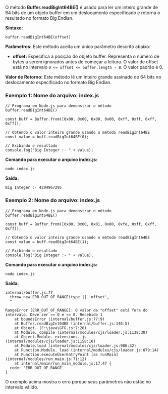 O método **Buffer.readBigInt64BE()** é usado para ler um inteiro grande de 64 bits de um objeto buffer em um deslocamento especificado e retorna o resultado no formato Big Endian.

**Sintaxe:**

```
buffer.readBigInt64BE(offset)
```

**Parâmetros:** Este método aceita um único parâmetro descrito abaixo:

- **offset:** Especifica a posição do objeto buffer. Representa o número de bytes a serem ignorados antes de começar a leitura. O valor de offset está no intervalo `0 <= offset <= buffer.length - 8`. O valor padrão é 0.

**Valor de Retorno:** Este método lê um inteiro grande assinado de 64 bits no deslocamento especificado no formato Big Endian.

### Exemplo 1: Nome do arquivo: index.js

```
// Programa em Node.js para demonstrar o método buffer.readBigInt64BE()

const buff = Buffer.from([0x00, 0x00, 0x00, 0x00, 0xff, 0xff, 0xff, 0xff]);

// Obtendo o valor inteiro grande usando o método readBigInt64BE
const value = buff.readBigInt64BE(0);

// Exibindo o resultado
console.log("Big Integer :- " + value);
```

**Comando para executar o arquivo index.js:**

```
node index.js
```

**Saída:**

```
Big Integer :- 4294967295
```

### Exemplo 2: Nome do arquivo: index.js

```
// Programa em Node.js para demonstrar o método buffer.readBigInt64BE()

const buff = Buffer.from([0x00, 0x00, 0x01, 0x00, 0xfe, 0xff, 0xff, 0xff]);

// Obtendo o valor inteiro grande usando o método readBigInt64BE
const value = buff.readBigInt64BE(1);

// Exibindo o resultado
console.log("Big Integer :- " + value);
```

**Comando para executar o arquivo index.js:**

```
node index.js
```

**Saída:**

```
internal/buffer.js:77
  throw new ERR_OUT_OF_RANGE(type || 'offset',
  ^

RangeError [ERR_OUT_OF_RANGE]: O valor de "offset" está fora do intervalo. Deve ser >= 0 e <= 0. Recebido 1
    at boundsError (internal/buffer.js:77:9)
    at Buffer.readBigInt64BE (internal/buffer.js:146:5)
    at Object. (F:\java\GFG.js:7:20)
    at Module._compile (internal/modules/cjs/loader.js:1138:30)
    at Object.Module._extensions..js (internal/modules/cjs/loader.js:1158:10)
    at Module.load (internal/modules/cjs/loader.js:986:32)
    at Function.Module._load (internal/modules/cjs/loader.js:879:14)
    at Function.executeUserEntryPoint [as runMain] (internal/modules/run_main.js:71:12)
    at internal/main/run_main_module.js:17:47 {
  code: 'ERR_OUT_OF_RANGE'
}
```

O exemplo acima mostra o erro porque seus parâmetros não estão no intervalo válido.




